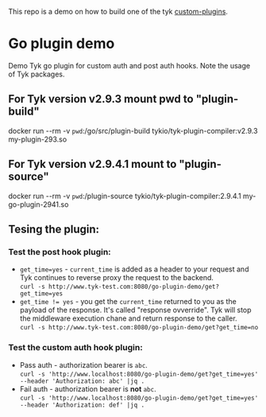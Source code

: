 This repo is a demo on how to build one of the tyk [custom-plugins](https://github.com/TykTechnologies/custom-plugins).

# Go plugin demo

Demo Tyk go plugin for custom auth and post auth hooks.
Note the usage of Tyk packages.

## For Tyk version v2.9.3 mount pwd to "plugin-build"
docker run --rm -v `pwd`:/go/src/plugin-build tykio/tyk-plugin-compiler:v2.9.3 my-plugin-293.so

## For Tyk version v2.9.4.1 mount to "plugin-source"
docker run --rm -v `pwd`:/plugin-source tykio/tyk-plugin-compiler:2.9.4.1 my-go-plugin-2941.so

## Tesing the plugin: 

### Test the post hook plugin:

- `get_time=yes` - `current_time` is added as a header to your request and Tyk continues to reverse proxy the request to the backend.<br />
  `curl -s http://www.tyk-test.com:8080/go-plugin-demo/get?get_time=yes`
- `get_time != yes` - you get the `current_time` returned to you as the payload of the response. It's called "response ovverride". Tyk will stop the middleware execution chane and return response to the caller.<br />
`curl -s http://www.tyk-test.com:8080/go-plugin-demo/get?get_time=no`

### Test the custom auth hook plugin:
- Pass auth - authorization bearer is `abc`.<br />
 `curl -s 'http://www.localhost:8080/go-plugin-demo/get?get_time=yes' --header 'Authorization: abc' |jq .`
- Fail auth - authorization bearer is **not** `abc`.<br />
 `curl -s 'http://www.localhost:8080/go-plugin-demo/get?get_time=yes' --header 'Authorization: def' |jq .`

